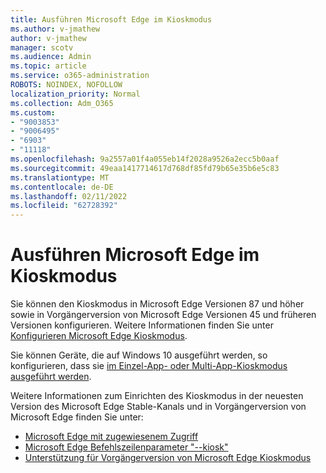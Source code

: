 ```yaml
---
title: Ausführen Microsoft Edge im Kioskmodus
ms.author: v-jmathew
author: v-jmathew
manager: scotv
ms.audience: Admin
ms.topic: article
ms.service: o365-administration
ROBOTS: NOINDEX, NOFOLLOW
localization_priority: Normal
ms.collection: Adm_O365
ms.custom:
- "9003853"
- "9006495"
- "6903"
- "11118"
ms.openlocfilehash: 9a2557a01f4a055eb14f2028a9526a2ecc5b0aaf
ms.sourcegitcommit: 49eaa1417714617d768df85fd79b65e35b6e5c83
ms.translationtype: MT
ms.contentlocale: de-DE
ms.lasthandoff: 02/11/2022
ms.locfileid: "62728392"
---
```

# <a name="run-microsoft-edge-in-kiosk-mode"></a>Ausführen Microsoft Edge im Kioskmodus

Sie können den Kioskmodus in Microsoft Edge Versionen 87 und höher sowie in Vorgängerversion von Microsoft Edge Versionen 45 und früheren Versionen konfigurieren. Weitere Informationen finden Sie unter [Konfigurieren Microsoft Edge Kioskmodus](https://docs.microsoft.com/deployedge/microsoft-edge-configure-kiosk-mode).

Sie können Geräte, die auf Windows 10 ausgeführt werden, so konfigurieren, dass sie [im Einzel-App- oder Multi-App-Kioskmodus ausgeführt werden](https://go.microsoft.com/fwlink/?linkid=2133659).

Weitere Informationen zum Einrichten des Kioskmodus in der neuesten Version des Microsoft Edge Stable-Kanals und in Vorgängerversion von Microsoft Edge finden Sie unter:

- [Microsoft Edge mit zugewiesenem Zugriff](https://docs.microsoft.com/deployedge/microsoft-edge-configure-kiosk-mode#microsoft-edge-with-assigned-access)
- [Microsoft Edge Befehlszeilenparameter "--kiosk"](https://answers.microsoft.com/microsoftedge/forum/msedge_open-msedge_win10/access-microsoft-edge-using-command-line/03a4add6-9ca4-4fbb-a183-aaa763a0ab76)
- [Unterstützung für Vorgängerversion von Microsoft Edge Kioskmodus](https://blogs.windows.com/msedgedev/2021/02/05/what-you-need-to-know-about-kiosk-mode-when-support-for-microsoft-edge-legacy-ends/)
